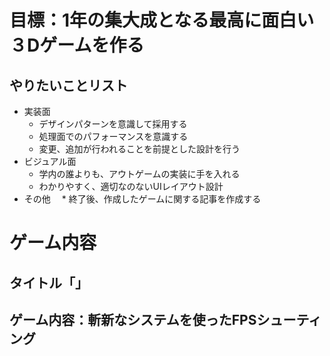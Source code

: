 # 目標：1年の集大成となる最高に面白い３Dゲームを作る

## やりたいことリスト
* 実装面
  * デザインパターンを意識して採用する
  * 処理面でのパフォーマンスを意識する
  * 変更、追加が行われることを前提とした設計を行う
* ビジュアル面
  * 学内の誰よりも、アウトゲームの実装に手を入れる
  * わかりやすく、適切なのないUIレイアウト設計
* その他
　* 終了後、作成したゲームに関する記事を作成する

# ゲーム内容
## タイトル「」
## ゲーム内容：斬新なシステムを使ったFPSシューティング

